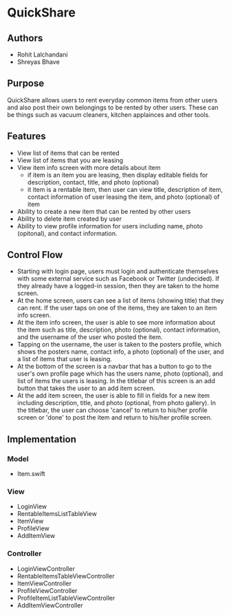 # QuickShare

## Authors

* Rohit Lalchandani
* Shreyas Bhave

## Purpose

QuickShare allows users to rent everyday common items from other users and also
post their own belongings to be rented by other users. These can be things such
as vacuum cleaners, kitchen applainces and other tools.

## Features

- View list of items that can be rented
- View list of items that you are leasing
- View item info screen with more details about item
	- if item is an item you are leasing, then display editable fields for 
		description, contact, title, and photo (optional)
	- it item is a rentable item, then user can view title, description of item,
		contact information of user leasing the item, and photo (optional) of 
		item
- Ability to create a new item that can be rented by other users
- Ability to delete item created by user
- Ability to view profile information for users including name, 
photo (opitonal), and contact information. 

## Control Flow

- Starting with login page, users must login and authenticate themselves with 
some external service such as Facebook or Twitter (undecided). If they already 
have a logged-in session, then they are taken to the home screen.
- At the home screen, users can see a list of items (showing title) that they 
can rent. If the user taps on one of the items, they are taken to an item info 
screen.
- At the item info screen, the user is able to see more information about the 
item such as title, description, photo (optional), contact information, and the
username of the user who posted the item.
- Tapping on the username, the user is taken to the posters profile, which shows
the posters name, contact info, a photo (optional) of the user, and a list of
items that user is leasing.
- At the bottom of the screen is a navbar that has a button to go to the user's
own profile page which has the users name, photo (optional), and list of items
the users is leasing. In the titlebar of this screen is an add button that takes
the user to an add item screen.
- At the add item screen, the user is able to fill in fields for a new item
including description, title, and photo (optional, from photo gallery). In the
titlebar, the user can choose 'cancel' to return to his/her profile screen or
'done' to post the item and return to his/her profile screen.

## Implementation

### Model
* Item.swift

### View
* LoginView
* RentableItemsListTableView
* ItemView
* ProfileView
* AddItemView

### Controller
* LoginViewController
* RentableItemsTableViewController
* ItemViewController
* ProfileViewController
* ProfileItemListTableViewController
* AddItemViewController
